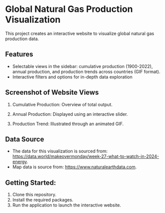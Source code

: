 # Global Natural Gas Production Visualization
This project creates an interactive website to visualize global natural gas production data.

## Features

- Selectable views in the sidebar: cumulative production (1900-2022), annual production, and production trends across countries (GIF format).
- Interactive filters and options for in-depth data exploration

## Screenshot of Website Views

1.	Cumulative Production: Overview of total output.

2.	Annual Production: Displayed using an interactive slider.

3.	Production Trend: Illustrated through an animated GIF.

## Data Source

- The data for this visualization is sourced from: https://data.world/makeovermonday/week-27-what-to-watch-in-2024-energy.
- Map data is source from: https://www.naturalearthdata.com.

## Getting Started:

1. Clone this repository.
2. Install the required packages.
3. Run the application to launch the interactive website.
